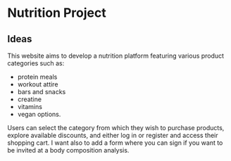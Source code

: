 # Nutrition Project
## Ideas

This website aims to develop a nutrition platform featuring various product categories such as:
- protein meals
- workout attire
- bars and snacks
- creatine
- vitamins
- vegan options.

Users can select the category from which they wish to purchase products, explore available discounts, and either log in or register and access their shopping cart.
I want also to add a form where you can sign if you want to be invited at a body composition analysis.


